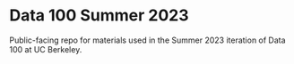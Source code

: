 # Data 100 Summer 2023

Public-facing repo for materials used in the Summer 2023 iteration of Data 100 at UC Berkeley.
